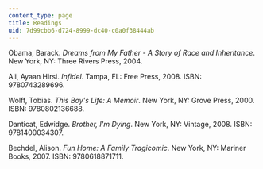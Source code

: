 ```yaml
---
content_type: page
title: Readings
uid: 7d99cbb6-d724-8999-dc40-c0a0f38444ab
---
```


Obama, Barack. _Dreams from My Father - A Story of Race and Inheritance_. New York, NY: Three Rivers Press, 2004.

Ali, Ayaan Hirsi. _Infidel_. Tampa, FL: Free Press, 2008. ISBN: 9780743289696.

Wolff, Tobias. _This Boy's Life: A Memoir_. New York, NY: Grove Press, 2000. ISBN: 9780802136688.

Danticat, Edwidge. _Brother, I'm Dying_. New York, NY: Vintage, 2008. ISBN: 9781400034307.

Bechdel, Alison. _Fun Home: A Family Tragicomic_. New York, NY: Mariner Books, 2007. ISBN: 9780618871711.